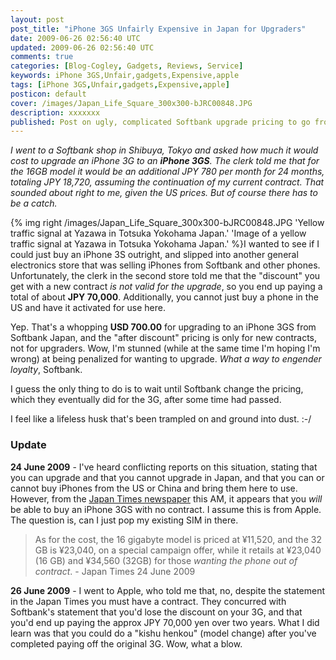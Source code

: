 ```yaml
---           
layout: post
post_title: "iPhone 3GS Unfairly Expensive in Japan for Upgraders"
date: 2009-06-26 02:56:40 UTC
updated: 2009-06-26 02:56:40 UTC
comments: true
categories: [Blog-Cogley, Gadgets, Reviews, Service]
keywords: iPhone 3GS,Unfair,gadgets,Expensive,apple
tags: [iPhone 3GS,Unfair,gadgets,Expensive,apple]
posticon: default
cover: /images/Japan_Life_Square_300x300-bJRC00848.JPG
description: xxxxxxx
published: Post on ugly, complicated Softbank upgrade pricing to go from iPhone 3G to 3GS, by Rick Cogley. 
---
```


_I went to a Softbank shop in Shibuya, Tokyo and asked how much it would cost to upgrade an iPhone 3G to an **iPhone 3GS**. The clerk told me that for the 16GB model it would be an _additional JPY 780 per month for 24 months_, totaling JPY 18,720, assuming the continuation of my current contract. That sounded about right to me, given the US prices. But of course there has to be a catch._

<!--more--> 

{% img right /images/Japan_Life_Square_300x300-bJRC00848.JPG 'Yellow traffic signal at Yazawa in Totsuka Yokohama Japan.' 'Image of a yellow traffic signal at Yazawa in Totsuka Yokohama Japan.' %}I wanted to see if I could just buy an iPhone 3S outright, and slipped into another general electronics store that was selling iPhones from Softbank and other phones. Unfortunately, the clerk in the second store told me that the "discount" you get with a new contract _is not valid for the upgrade_, so you end up paying a total of about **JPY 70,000**. Additionally, you cannot just buy a phone in the US and have it activated for use here. 


Yep. That's a whopping **USD 700.00** for upgrading to an iPhone 3GS from Softbank Japan, and the "after discount" pricing is only for new contracts, not for upgraders. Wow, I'm stunned (while at the same time I'm hoping I'm wrong) at being penalized for wanting to upgrade. _What a way to engender loyalty_, Softbank.


I guess the only thing to do is to wait until Softbank change the pricing, which they eventually did for the 3G, after some time had passed. 


I feel like a lifeless husk that's been trampled on and ground into dust. :-/ 


### Update



**24 June 2009** - I've heard conflicting reports on this situation, stating that you can upgrade and that you cannot upgrade in Japan, and that you can or cannot buy iPhones from the US or China and bring them here to use. However, from the [Japan Times newspaper](http://search.japantimes.co.jp/cgi-bin/nc20090624a1.html) this AM, it appears that you _will_ be able to buy an iPhone 3GS with no contract. I assume this is from Apple. The question is, can I just pop my existing SIM in there. 


> As for the cost, the 16 gigabyte model is priced at ¥11,520, and the 32 GB is ¥23,040, on a special campaign offer, while it retails at ¥23,040 (16 GB) and ¥34,560 (32GB) for those _wanting the phone out of contract_.  - Japan Times 24 June 2009


**26 June 2009** - I went to Apple, who told me that, no, despite the statement in the Japan Times you must have a contract. They concurred with Softbank's statement that you'd lose the discount on your 3G, and that you'd end up paying the approx JPY 70,000 yen over two years. What I did learn was that you could do a "kishu henkou" (model change) after you've completed paying off the original 3G. Wow, what a blow. 

